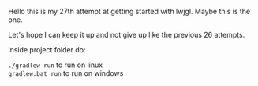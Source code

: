 Hello this is my 27th attempt at getting started with lwjgl.
Maybe this is the one.

Let's hope I can keep it up and not give up like the previous 26 attempts.

inside project folder do:

`./gradlew run` to run on linux  
`gradlew.bat run` to run on windows